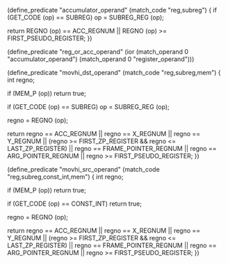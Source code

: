 (define_predicate "accumulator_operand"
  (match_code "reg,subreg")
{
  if (GET_CODE (op) == SUBREG)
    op = SUBREG_REG (op);
  
  return REGNO (op) == ACC_REGNUM || REGNO (op) >= FIRST_PSEUDO_REGISTER;
})

(define_predicate "reg_or_acc_operand"
  (ior (match_operand 0 "accumulator_operand")
       (match_operand 0 "register_operand")))

(define_predicate "movhi_dst_operand"
  (match_code "reg,subreg,mem")
{
  int regno;

  if (MEM_P (op))
    return true;

  if (GET_CODE (op) == SUBREG)
    op = SUBREG_REG (op);
  
  regno = REGNO (op);
  
  return regno == ACC_REGNUM
	 || regno == X_REGNUM
	 || regno == Y_REGNUM
  	 || (regno >= FIRST_ZP_REGISTER && regno <= LAST_ZP_REGISTER)
	 || regno == FRAME_POINTER_REGNUM
	 || regno == ARG_POINTER_REGNUM
	 || regno >= FIRST_PSEUDO_REGISTER;
})

(define_predicate "movhi_src_operand"
  (match_code "reg,subreg,const_int,mem")
{
  int regno;

  if (MEM_P (op))
    return true;

  if (GET_CODE (op) == CONST_INT)
    return true;
  
  regno = REGNO (op);
  
  return regno == ACC_REGNUM
	 || regno == X_REGNUM
	 || regno == Y_REGNUM
  	 || (regno >= FIRST_ZP_REGISTER && regno <= LAST_ZP_REGISTER)
	 || regno == FRAME_POINTER_REGNUM
	 || regno == ARG_POINTER_REGNUM
	 || regno >= FIRST_PSEUDO_REGISTER;
})
